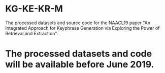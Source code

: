 # KG-KE-KR-M
The processed datasets and source code for the NAACL19 paper "An Integrated Approach for Keyphrase Generation via Exploring the Power of Retrieval and Extraction".
# The processed datasets and code will be available before June 2019.
